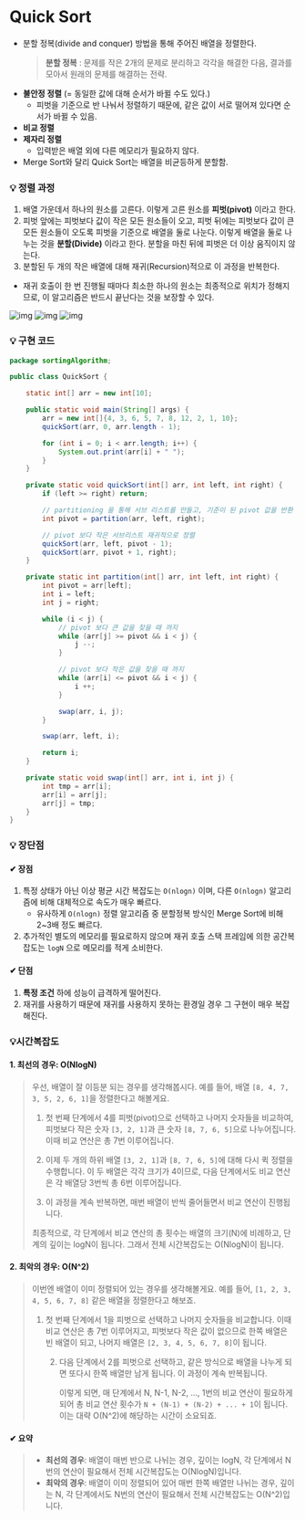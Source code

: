 # Quick Sort

- 분할 정복(divide and conquer) 방법을 통해 주어진 배열을 정렬한다.
	> **분할 정복**
	> : 문제를 작은 2개의 문제로 분리하고 각각을 해결한 다음, 결과를 모아서 원래의 문제를 해결하는 전략.
- **불안정 정렬** (= 동일한 값에 대해 순서가 바뀔 수도 있다.)
	- 피벗을 기준으로 반 나눠서 정렬하기 때문에, 같은 값이 서로 떨어져 있다면 순서가 바뀔 수 있음. 
- **비교 정렬**
- **제자리 정렬**
	- 입력받은 배열 외에 다른 메모리가 필요하지 않다. 
- Merge Sort와 달리 Quick Sort는 배열을 비균등하게 분할함. 

### 💡 정렬 과정 
1. 배열 가운데서 하나의 원소를 고른다. 이렇게 고른 원소를 **피벗(pivot)** 이라고 한다. 
2. 피벗 앞에는 피벗보다 값이 작은 모든 원소들이 오고, 피벗 뒤에는 피벗보다 값이 큰 모든 원소들이 오도록 피벗을 기준으로 배열을 둘로 나눈다. 
   이렇게 배열을 둘로 나누는 것을 **분할(Divide)** 이라고 한다. 분할을 마친 뒤에 피벗은 더 이상 움직이지 않는다. 
3. 분할된 두 개의 작은 배열에 대해 재귀(Recursion)적으로 이 과정을 반복한다. 

- 재귀 호출이 한 번 진행될 때마다 최소한 하나의 원소는 최종적으로 위치가 정해지므로, 이 알고리즘은 반드시 끝난다는 것을 보장할 수 있다. 

![img](https://img1.daumcdn.net/thumb/R1280x0/?scode=mtistory2&fname=https%3A%2F%2Fblog.kakaocdn.net%2Fdn%2Fchw02p%2Fbtq5beAEWDZ%2FtNBgPWfHLr4X4WQigxK4KK%2Fimg.png)
![img](https://img1.daumcdn.net/thumb/R1920x0/?scode=mtistory2&fname=https%3A%2F%2Fblog.kakaocdn.net%2Fdn%2FzLHMQ%2Fbtq4Y6CJyJa%2FM0kMrxkquMHf7hyGk4fm50%2Fimg.png)
![img](https://img1.daumcdn.net/thumb/R1280x0/?scode=mtistory2&fname=https%3A%2F%2Fblog.kakaocdn.net%2Fdn%2FxfaJZ%2Fbtq4YkuCRS5%2F370EyT409RKehnkHMkOoEk%2Fimg.png)

### 💡 구현 코드
```java
package sortingAlgorithm;

public class QuickSort {

    static int[] arr = new int[10];

    public static void main(String[] args) {
        arr = new int[]{4, 3, 6, 5, 7, 8, 12, 2, 1, 10};
        quickSort(arr, 0, arr.length - 1);

        for (int i = 0; i < arr.length; i++) {
            System.out.print(arr[i] + " ");
        }
    }

    private static void quickSort(int[] arr, int left, int right) {
        if (left >= right) return;

        // partitioning 을 통해 서브 리스트를 만들고, 기준이 된 pivot 값을 반환 받아 다시 해당 pivot을 기준으로 partitioning.
        int pivot = partition(arr, left, right);

        // pivot 보다 작은 서브리스트 재귀적으로 정렬
        quickSort(arr, left, pivot - 1);
        quickSort(arr, pivot + 1, right);
    }

    private static int partition(int[] arr, int left, int right) {
        int pivot = arr[left];
        int i = left;
        int j = right;

        while (i < j) {
            // pivot 보다 큰 값을 찾을 때 까지
            while (arr[j] >= pivot && i < j) {
                j --;
            }

            // pivot 보다 작은 값을 찾을 때 까지
            while (arr[i] <= pivot && i < j) {
                i ++;
            }

            swap(arr, i, j);
        }

        swap(arr, left, i);

        return i;
    }

    private static void swap(int[] arr, int i, int j) {
        int tmp = arr[i];
        arr[i] = arr[j];
        arr[j] = tmp;
    }
}
```

### 💡 장단점
#### ✔ 장점
1. 특정 상태가 아닌 이상 평균 시간 복잡도는 `O(nlogn)` 이며, 다른 `O(nlogn)` 알고리즘에 비해 대체적으로 속도가 매우 빠르다.
	- 유사하게 `O(nlogn)` 정렬 알고리즘 중 분할정복 방식인 Merge Sort에 비해 2~3배 정도 빠르다.
2. 추가적인 별도의 메모리를 필요로하지 않으며 재귀 호출 스택 프레임에 의한 공간복잡도는 `logN` 으로 메모리를 적게 소비한다.  
#### ✔ 단점
1. **특정 조건** 하에 성능이 급격하게 떨어진다.
2. 재귀를 사용하기 때문에 재귀를 사용하지 못하는 환경일 경우 그 구현이 매우 복잡해진다. 

### 💡시간복잡도

#### 1. 최선의 경우: O(NlogN)
> 우선, 배열이 잘 이등분 되는 경우를 생각해봅시다. 예를 들어, 배열 `[8, 4, 7, 3, 5, 2, 6, 1]`을 정렬한다고 해볼게요.
>
> 1. 첫 번째 단계에서 4를 피벗(pivot)으로 선택하고 나머지 숫자들을 비교하여, 피벗보다 작은 숫자 `[3, 2, 1]`과 큰 숫자 `[8, 7, 6, 5]`으로 나누어집니다. 이때 비교 연산은 총 7번 이루어집니다.
>
> 2. 이제 두 개의 하위 배열 `[3, 2, 1]`과 `[8, 7, 6, 5]`에 대해 다시 퀵 정렬을 수행합니다. 이 두 배열은 각각 크기가 4이므로, 다음 단계에서도 비교 연산은 각 배열당 3번씩 총 6번 이루어집니다.
>
> 3. 이 과정을 계속 반복하면, 매번 배열이 반씩 줄어들면서 비교 연산이 진행됩니다.
>
> 최종적으로, 각 단계에서 비교 연산의 총 횟수는 배열의 크기(N)에 비례하고, 단계의 깊이는 logN이 됩니다. 그래서 전체 시간복잡도는 O(NlogN)이 됩니다.

#### 2. 최악의 경우: O(N^2)
> 이번엔 배열이 이미 정렬되어 있는 경우를 생각해볼게요. 예를 들어, `[1, 2, 3, 4, 5, 6, 7, 8]` 같은 배열을 정렬한다고 해보죠.
>
> 1. 첫 번째 단계에서 1을 피벗으로 선택하고 나머지 숫자들을 비교합니다. 이때 비교 연산은 총 7번 이루어지고, 피벗보다 작은 값이 없으므로 한쪽 배열은 빈 배열이 되고, 나머지 배열은 `[2, 3, 4, 5, 6, 7, 8]`이 됩니다.
>
>    2. 다음 단계에서 2를 피벗으로 선택하고, 같은 방식으로 배열을 나누게 되면 또다시 한쪽 배열만 남게 됩니다. 이 과정이 계속 반복됩니다.
>
>       이렇게 되면, 매 단계에서 N, N-1, N-2, ..., 1번의 비교 연산이 필요하게 되어 총 비교 연산 횟수가 `N + (N-1) + (N-2) + ... + 1`이 됩니다. 이는 대략 O(N^2)에 해당하는 시간이 소요되죠.
#### ✔ 요약
> - **최선의 경우**: 배열이 매번 반으로 나뉘는 경우, 깊이는 logN, 각 단계에서 N번의 연산이 필요해서 전체 시간복잡도는 O(NlogN)입니다.
> - **최악의 경우**: 배열이 이미 정렬되어 있어 매번 한쪽 배열만 나뉘는 경우, 깊이는 N, 각 단계에서도 N번의 연산이 필요해서 전체 시간복잡도는 O(N^2)입니다.
